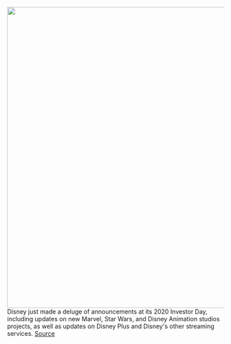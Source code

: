 <img src='https://cdn.vox-cdn.com/thumbor/1RMkEKbg7i02aBAwm5INxgiA_QM=/0x0:2040x1360/1200x800/filters:focal(857x517:1183x843)/cdn.vox-cdn.com/uploads/chorus_image/image/68494654/acastro_190411_1777_Disney_Streaming_0003.0.0.jpg' width='700px' /><br/>
Disney just made a deluge of announcements at its 2020 Investor Day, including updates on new Marvel, Star Wars, and Disney Animation studios projects, as well as updates on Disney Plus and Disney's other streaming services.
<a href='https://www.theverge.com/2020/12/10/22167976/disney-investor-day-2020-biggest-announcements-plus-marvel-star-wars-pixar-animation'> Source <a/>